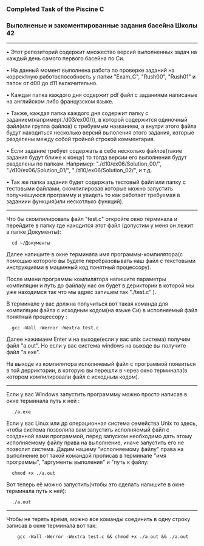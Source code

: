 ### Completed Task of the Piscine C

### Выполненые и закоментированные задания басейна Школы 42

____

 • Этот репозиторий содержит множество версий выполненных задач на каждый день самого первого басейна по Си. 



 • На данный момент выполнена работа по проверке заданий на корректную работоспособность у папки "Exam_C", "Rush00", "Rush01" и папок от d00 до d11 включительно.



 • Каждая папка каждого дня содержит pdf файл с заданиями написаные на английском либо французском языке. 



 • Также, каждая папка каждого дня содержит папку с заданием(например(./d03/ex00/)), в которой содержится одиночный файл(или группа файлов) с требуемым названием, а внутри этого файла будут находиться несколько версий выполения этого задания, которые разделены между собой тройной строкой комментария. 




 • Если задание требует содержать в себе несколько файлов(такие задания будут ближе к концу) то тогда версии его выполнения будут разделены по папкам. Например:  "./d10/ex06/Solution_00/", "./d10/ex06/Solution_01/", "./d10/ex06/Solution_02/", и т.д.




 • Так же папка задания будет содержать тестовый файл или папку с тестовыми файлами, скомпилировав которые можно запустить получившуюся программу и увидеть то как работает требуемая в заданиии функция(или нескотлько функций).

____

Что бы скомпилировать файл "test.c" откройте окно терминала и перейдите в папку где находится этот файл (допустим у меня он лежит в папке Документы): 

      cd ~/Документы


Далее напишите в окне терминала имя программы-компилятора(с помощью которого вы будете перобразовывать наш файл с текстовыми инструкциями в машинный код понятный процессору).


После имени программы компилятора напишите параметры компиляции и путь до файла(у нас он будет в дериктории в которой мы уже находимся так что мы адрес запишем так "./test.c" ). 


В терминале у вас должна получиться вот такая команда для компиляции файла с исходным кодом(на языке Cи) в исполняемый файл понятный процессору :  

      gcc -Wall -Werror -Wextra test.c 


Далее нажимаем Enter и на выходе(если у вас unix система) получим файл "a.out". Но если у вас система windows на выходе вы получите файл "a.exe". 


На выходе из компилятора исполняемый файл с программой появиться в той дерриктории, в которую вы перешли в через окно терминала(в котором компилировали файл с исходным кодом).

____

Если у вас Windows запустить программму можно просто написав в окне терминала путь к ней :

      ./a.exe


Если у вас Linux или др операционная система семейства Unix то здесь, чтобы система позволила вам запустить исполняемый файл с созданной вами программой, перед запуском необходимо дать этому исполняемому файлу права на выполнение, иначе запустить его не позволит система. Дадим нашему "исполняемому файлу" права на выполнение вот такой командой прописав в терминале "имя программы", "аргументы выполения" и "путь к файлу:  

      chmod +x ./a.out


Вот теперь её можно запустить(чтобы это сделать напишите в окне терминала путь к ней): 

      ./a.out


____

Чтобы не терять время, можно все команды соединить в одну строку записав в окне терминала вот так:  

        gcc -Wall -Werror -Wextra test.c && chmod +x ./a.out && ./a.out
